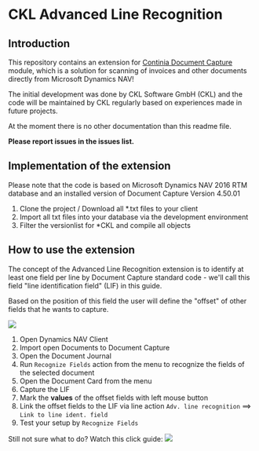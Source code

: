 # CKL Advanced Line Recognition #

## Introduction ##
This repository contains an extension for [Continia Document Capture](http://continia.com/documentcapture-for-dynamics-nav.aspx) module, which is a solution for scanning of invoices and other documents directly from Microsoft Dynamics NAV! 

The initial development was done by CKL Software GmbH (CKL) and the code will be maintained by CKL regularly based on experiences made in future projects.

At the moment there is no other documentation than this readme file. 

**Please report issues in the issues list.**

## Implementation of the extension ##
Please note that the code is based on Microsoft Dynamics NAV 2016 RTM database and an installed version of Document Capture Version 4.50.01


1. Clone the project / Download all  *.txt files to your client
2. Import all txt files into your database via the development environment 
3. Filter the versionlist for *CKL and compile all objects

## How to use the extension ##
The concept of the Advanced Line Recognition extension is to identify at least one field per line by Document Capture standard code - we'll call this field "line identification field" (LIF) in this guide.

Based on the position of this field the user will define the "offset" of other fields that he wants to capture. 

![](https://github.com/sradloff/Document-Capture-Advanced-Line-Recognition/blob/master/Documentation/ExampleDocument.png?raw=true)

1. Open Dynamics NAV Client
2. Import open Documents to Document Capture
3. Open the Document Journal
4. Run `Recognize Fields` action from the menu to recognize the fields of the selected document
5. Open the Document Card from the menu
6. Capture the LIF
7. Mark the **values** of the offset fields with left mouse button
8. Link the offset fields to the LIF via line action `Adv. line recognition` ==> `Link to line ident. field`
9. Test your setup by `Recognize Fields`

Still not sure what to do? Watch this click guide:
![](https://github.com/sradloff/Document-Capture-Advanced-Line-Recognition/raw/master/Documentation/UsageOfAdvancedLineRecognition.gif)
